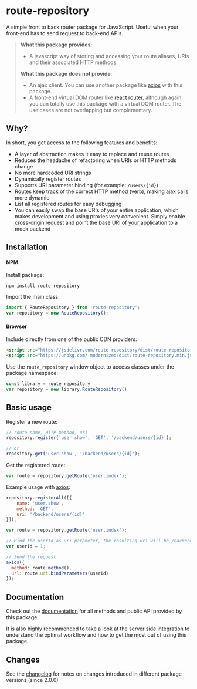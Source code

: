 # route-repository

A simple front to back router package for JavaScript. Useful when your front-end has to send request to back-end APIs.

> **What this package provides**:
> * A javascript way of storing and accessing your route aliases, URIs and their associated HTTP methods.
>
> **What this package does not provide**:
> * An ajax client. You can use another package like [axios](https://github.com/axios/axios) with this package.
> * A front-end virtual DOM router like [react router](https://github.com/ReactTraining/react-router), although again, you can totally use this package with a virtual DOM router. The use cases are not overlapping but complementary.

## Why?

In short, you get access to the following features and benefits:

* A layer of abstraction makes it easy to replace and reuse routes
* Reduces the headache of refactoring when URIs or HTTP methods change
* No more hardcoded URI strings
* Dynamically register routes
* Supports URI parameter binding (for example: `/users/{id}`)
* Routes keep track of the correct HTTP method (verb), making ajax calls more dynamic
* List all registered routes for easy debugging
* You can easily swap the base URIs of your entire application, which makes development and using proxies very convenient. Simply enable cross-origin request and point the base URI of your application to a mock backend

## Installation

#### NPM

Install package:

```
npm install route-repository
```

Import the main class:

```javascript
import { RouteRepository } from 'route-repository';
var repository = new RouteRepository();
```

#### Browser

Include directly from one of the public CDN providers:

```html
<script src="https://jsdelivr.com/route-repository/dist/route-repository.min.js"></script>
<script src="https://unpkg.com/-modernized/dist/route-repository.min.js"></script>
```

Use the `route_repository` window object to access classes under the package namespace:

```javascript
const library = route_repository
var repository = new library.RouteRepository()
```

## Basic usage

Register a new route:

```javascript
// route name, HTTP method, uri
repository.register('user.show', 'GET', '/backend/users/{id}');

// or
repository.get('user.show', '/backend/users/{id}');
```

Get the registered route:
```javascript
var route = repository.getRoute('user.index');
```

Example usage with [axios](https://github.com/axios/axios):

```javascript
repository.registerAll([{
    name: 'user.show',
    method: 'GET',
    uri: '/backend/users/{id}'
}]);

var route = repository.getRoute('user.index');

// Bind the userId as uri parameter, the resulting uri will be /backend/users/1
var userId = 1;

// Send the request
axios({
  method: route.method(),
  url: route.uri.bindParameters(userId)
});
```
## Documentation

Check out the [documentation](/doc/README.md) for all methods and public API provided by this package.

It is also highly recommended to take a look at the [server side integration](/doc/server-side-integration.md) to understand the optimal workflow and how to get the most out of using this package.

## Changes

See the [changelog](./changelog.md) for notes on changes introduced in different package versions (since 2.0.0)
